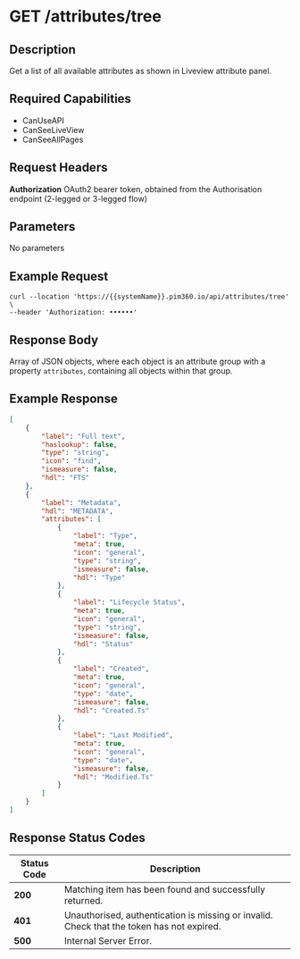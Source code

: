 # GET /attributes/tree

## Description
Get a list of all available attributes as shown in Liveview attribute panel.

## Required Capabilities
* CanUseAPI
* CanSeeLiveView
* CanSeeAllPages

## Request Headers

**Authorization** OAuth2 bearer token, obtained from the Authorisation endpoint (2-legged or 3-legged flow)

## Parameters
No parameters


## Example Request
```
curl --location 'https://{{systemName}}.pim360.io/api/attributes/tree' \
--header 'Authorization: ••••••'
```

## Response Body
Array of JSON objects, where each object is an attribute group with a property `attributes`, containing all objects within that group.

## Example Response
```JSON
[
    {
        "label": "Full text",
        "haslookup": false,
        "type": "string",
        "icon": "find",
        "ismeasure": false,
        "hdl": "FTS"
    },
    {
        "label": "Metadata",
        "hdl": "METADATA",
        "attributes": [
            {
                "label": "Type",
                "meta": true,
                "icon": "general",
                "type": "string",
                "ismeasure": false,
                "hdl": "Type"
            },
            {
                "label": "Lifecycle Status",
                "meta": true,
                "icon": "general",
                "type": "string",
                "ismeasure": false,
                "hdl": "Status"
            },
            {
                "label": "Created",
                "meta": true,
                "icon": "general",
                "type": "date",
                "ismeasure": false,
                "hdl": "Created.Ts"
            },
            {
                "label": "Last Modified",
                "meta": true,
                "icon": "general",
                "type": "date",
                "ismeasure": false,
                "hdl": "Modified.Ts"
            }
        ]
    }
]
```

## Response Status Codes
| Status Code | Description |
| -------- | ------- |
|**200** |Matching item has been found and successfully returned.|
|**401** |Unauthorised, authentication is missing or invalid. Check that the token has not expired.|
|**500**| Internal Server Error.|


